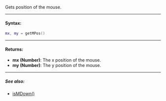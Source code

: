 Gets position of the mouse.

---

#### Syntax:
```lua
mx, my = getMPos()
```

---

#### Returns:

* **mx (Number)**: The x position of the mouse.
* **my (Number)**: The y position of the mouse.

---

##### See also:

* [isMDown()](isMDown.md)